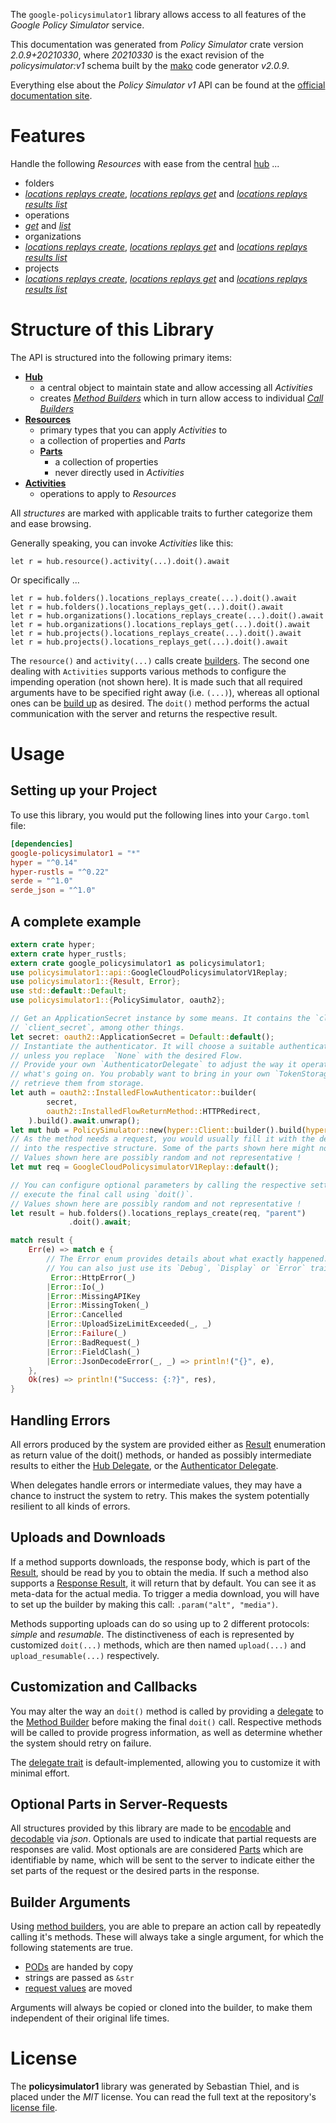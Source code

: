 <!---
DO NOT EDIT !
This file was generated automatically from 'src/mako/api/README.md.mako'
DO NOT EDIT !
-->
The `google-policysimulator1` library allows access to all features of the *Google Policy Simulator* service.

This documentation was generated from *Policy Simulator* crate version *2.0.9+20210330*, where *20210330* is the exact revision of the *policysimulator:v1* schema built by the [mako](http://www.makotemplates.org/) code generator *v2.0.9*.

Everything else about the *Policy Simulator* *v1* API can be found at the
[official documentation site](https://cloud.google.com/iam/docs/simulating-access).
# Features

Handle the following *Resources* with ease from the central [hub](https://docs.rs/google-policysimulator1/2.0.9+20210330/google_policysimulator1/PolicySimulator) ... 

* folders
 * [*locations replays create*](https://docs.rs/google-policysimulator1/2.0.9+20210330/google_policysimulator1/api::FolderLocationReplayCreateCall), [*locations replays get*](https://docs.rs/google-policysimulator1/2.0.9+20210330/google_policysimulator1/api::FolderLocationReplayGetCall) and [*locations replays results list*](https://docs.rs/google-policysimulator1/2.0.9+20210330/google_policysimulator1/api::FolderLocationReplayResultListCall)
* operations
 * [*get*](https://docs.rs/google-policysimulator1/2.0.9+20210330/google_policysimulator1/api::OperationGetCall) and [*list*](https://docs.rs/google-policysimulator1/2.0.9+20210330/google_policysimulator1/api::OperationListCall)
* organizations
 * [*locations replays create*](https://docs.rs/google-policysimulator1/2.0.9+20210330/google_policysimulator1/api::OrganizationLocationReplayCreateCall), [*locations replays get*](https://docs.rs/google-policysimulator1/2.0.9+20210330/google_policysimulator1/api::OrganizationLocationReplayGetCall) and [*locations replays results list*](https://docs.rs/google-policysimulator1/2.0.9+20210330/google_policysimulator1/api::OrganizationLocationReplayResultListCall)
* projects
 * [*locations replays create*](https://docs.rs/google-policysimulator1/2.0.9+20210330/google_policysimulator1/api::ProjectLocationReplayCreateCall), [*locations replays get*](https://docs.rs/google-policysimulator1/2.0.9+20210330/google_policysimulator1/api::ProjectLocationReplayGetCall) and [*locations replays results list*](https://docs.rs/google-policysimulator1/2.0.9+20210330/google_policysimulator1/api::ProjectLocationReplayResultListCall)




# Structure of this Library

The API is structured into the following primary items:

* **[Hub](https://docs.rs/google-policysimulator1/2.0.9+20210330/google_policysimulator1/PolicySimulator)**
    * a central object to maintain state and allow accessing all *Activities*
    * creates [*Method Builders*](https://docs.rs/google-policysimulator1/2.0.9+20210330/google_policysimulator1/client::MethodsBuilder) which in turn
      allow access to individual [*Call Builders*](https://docs.rs/google-policysimulator1/2.0.9+20210330/google_policysimulator1/client::CallBuilder)
* **[Resources](https://docs.rs/google-policysimulator1/2.0.9+20210330/google_policysimulator1/client::Resource)**
    * primary types that you can apply *Activities* to
    * a collection of properties and *Parts*
    * **[Parts](https://docs.rs/google-policysimulator1/2.0.9+20210330/google_policysimulator1/client::Part)**
        * a collection of properties
        * never directly used in *Activities*
* **[Activities](https://docs.rs/google-policysimulator1/2.0.9+20210330/google_policysimulator1/client::CallBuilder)**
    * operations to apply to *Resources*

All *structures* are marked with applicable traits to further categorize them and ease browsing.

Generally speaking, you can invoke *Activities* like this:

```Rust,ignore
let r = hub.resource().activity(...).doit().await
```

Or specifically ...

```ignore
let r = hub.folders().locations_replays_create(...).doit().await
let r = hub.folders().locations_replays_get(...).doit().await
let r = hub.organizations().locations_replays_create(...).doit().await
let r = hub.organizations().locations_replays_get(...).doit().await
let r = hub.projects().locations_replays_create(...).doit().await
let r = hub.projects().locations_replays_get(...).doit().await
```

The `resource()` and `activity(...)` calls create [builders][builder-pattern]. The second one dealing with `Activities` 
supports various methods to configure the impending operation (not shown here). It is made such that all required arguments have to be 
specified right away (i.e. `(...)`), whereas all optional ones can be [build up][builder-pattern] as desired.
The `doit()` method performs the actual communication with the server and returns the respective result.

# Usage

## Setting up your Project

To use this library, you would put the following lines into your `Cargo.toml` file:

```toml
[dependencies]
google-policysimulator1 = "*"
hyper = "^0.14"
hyper-rustls = "^0.22"
serde = "^1.0"
serde_json = "^1.0"
```

## A complete example

```Rust
extern crate hyper;
extern crate hyper_rustls;
extern crate google_policysimulator1 as policysimulator1;
use policysimulator1::api::GoogleCloudPolicysimulatorV1Replay;
use policysimulator1::{Result, Error};
use std::default::Default;
use policysimulator1::{PolicySimulator, oauth2};

// Get an ApplicationSecret instance by some means. It contains the `client_id` and 
// `client_secret`, among other things.
let secret: oauth2::ApplicationSecret = Default::default();
// Instantiate the authenticator. It will choose a suitable authentication flow for you, 
// unless you replace  `None` with the desired Flow.
// Provide your own `AuthenticatorDelegate` to adjust the way it operates and get feedback about 
// what's going on. You probably want to bring in your own `TokenStorage` to persist tokens and
// retrieve them from storage.
let auth = oauth2::InstalledFlowAuthenticator::builder(
        secret,
        oauth2::InstalledFlowReturnMethod::HTTPRedirect,
    ).build().await.unwrap();
let mut hub = PolicySimulator::new(hyper::Client::builder().build(hyper_rustls::HttpsConnector::with_native_roots()), auth);
// As the method needs a request, you would usually fill it with the desired information
// into the respective structure. Some of the parts shown here might not be applicable !
// Values shown here are possibly random and not representative !
let mut req = GoogleCloudPolicysimulatorV1Replay::default();

// You can configure optional parameters by calling the respective setters at will, and
// execute the final call using `doit()`.
// Values shown here are possibly random and not representative !
let result = hub.folders().locations_replays_create(req, "parent")
             .doit().await;

match result {
    Err(e) => match e {
        // The Error enum provides details about what exactly happened.
        // You can also just use its `Debug`, `Display` or `Error` traits
         Error::HttpError(_)
        |Error::Io(_)
        |Error::MissingAPIKey
        |Error::MissingToken(_)
        |Error::Cancelled
        |Error::UploadSizeLimitExceeded(_, _)
        |Error::Failure(_)
        |Error::BadRequest(_)
        |Error::FieldClash(_)
        |Error::JsonDecodeError(_, _) => println!("{}", e),
    },
    Ok(res) => println!("Success: {:?}", res),
}

```
## Handling Errors

All errors produced by the system are provided either as [Result](https://docs.rs/google-policysimulator1/2.0.9+20210330/google_policysimulator1/client::Result) enumeration as return value of
the doit() methods, or handed as possibly intermediate results to either the 
[Hub Delegate](https://docs.rs/google-policysimulator1/2.0.9+20210330/google_policysimulator1/client::Delegate), or the [Authenticator Delegate](https://docs.rs/yup-oauth2/*/yup_oauth2/trait.AuthenticatorDelegate.html).

When delegates handle errors or intermediate values, they may have a chance to instruct the system to retry. This 
makes the system potentially resilient to all kinds of errors.

## Uploads and Downloads
If a method supports downloads, the response body, which is part of the [Result](https://docs.rs/google-policysimulator1/2.0.9+20210330/google_policysimulator1/client::Result), should be
read by you to obtain the media.
If such a method also supports a [Response Result](https://docs.rs/google-policysimulator1/2.0.9+20210330/google_policysimulator1/client::ResponseResult), it will return that by default.
You can see it as meta-data for the actual media. To trigger a media download, you will have to set up the builder by making
this call: `.param("alt", "media")`.

Methods supporting uploads can do so using up to 2 different protocols: 
*simple* and *resumable*. The distinctiveness of each is represented by customized 
`doit(...)` methods, which are then named `upload(...)` and `upload_resumable(...)` respectively.

## Customization and Callbacks

You may alter the way an `doit()` method is called by providing a [delegate](https://docs.rs/google-policysimulator1/2.0.9+20210330/google_policysimulator1/client::Delegate) to the 
[Method Builder](https://docs.rs/google-policysimulator1/2.0.9+20210330/google_policysimulator1/client::CallBuilder) before making the final `doit()` call. 
Respective methods will be called to provide progress information, as well as determine whether the system should 
retry on failure.

The [delegate trait](https://docs.rs/google-policysimulator1/2.0.9+20210330/google_policysimulator1/client::Delegate) is default-implemented, allowing you to customize it with minimal effort.

## Optional Parts in Server-Requests

All structures provided by this library are made to be [encodable](https://docs.rs/google-policysimulator1/2.0.9+20210330/google_policysimulator1/client::RequestValue) and 
[decodable](https://docs.rs/google-policysimulator1/2.0.9+20210330/google_policysimulator1/client::ResponseResult) via *json*. Optionals are used to indicate that partial requests are responses 
are valid.
Most optionals are are considered [Parts](https://docs.rs/google-policysimulator1/2.0.9+20210330/google_policysimulator1/client::Part) which are identifiable by name, which will be sent to 
the server to indicate either the set parts of the request or the desired parts in the response.

## Builder Arguments

Using [method builders](https://docs.rs/google-policysimulator1/2.0.9+20210330/google_policysimulator1/client::CallBuilder), you are able to prepare an action call by repeatedly calling it's methods.
These will always take a single argument, for which the following statements are true.

* [PODs][wiki-pod] are handed by copy
* strings are passed as `&str`
* [request values](https://docs.rs/google-policysimulator1/2.0.9+20210330/google_policysimulator1/client::RequestValue) are moved

Arguments will always be copied or cloned into the builder, to make them independent of their original life times.

[wiki-pod]: http://en.wikipedia.org/wiki/Plain_old_data_structure
[builder-pattern]: http://en.wikipedia.org/wiki/Builder_pattern
[google-go-api]: https://github.com/google/google-api-go-client

# License
The **policysimulator1** library was generated by Sebastian Thiel, and is placed 
under the *MIT* license.
You can read the full text at the repository's [license file][repo-license].

[repo-license]: https://github.com/Byron/google-apis-rsblob/main/LICENSE.md
